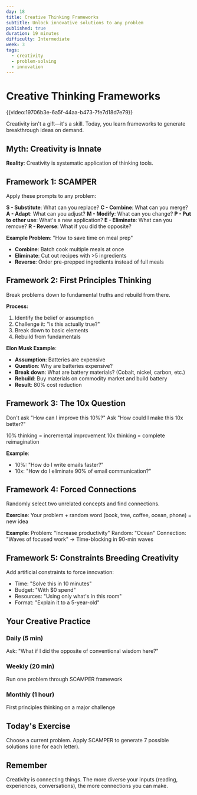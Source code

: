 ```yaml
---
day: 18
title: Creative Thinking Frameworks
subtitle: Unlock innovative solutions to any problem
published: true
duration: 19 minutes
difficulty: Intermediate
week: 3
tags:
  - creativity
  - problem-solving
  - innovation
---
```


# Creative Thinking Frameworks

{{video:19706b3e-6a5f-44aa-b473-7fe7d18d7e79}}

Creativity isn't a gift—it's a skill. Today, you learn frameworks to generate breakthrough ideas on demand.

## Myth: Creativity is Innate
**Reality**: Creativity is systematic application of thinking tools.

## Framework 1: SCAMPER

Apply these prompts to any problem:

**S - Substitute**: What can you replace?
**C - Combine**: What can you merge?
**A - Adapt**: What can you adjust?
**M - Modify**: What can you change?
**P - Put to other use**: What's a new application?
**E - Eliminate**: What can you remove?
**R - Reverse**: What if you did the opposite?

**Example Problem**: "How to save time on meal prep"
- **Combine**: Batch cook multiple meals at once
- **Eliminate**: Cut out recipes with >5 ingredients
- **Reverse**: Order pre-prepped ingredients instead of full meals

## Framework 2: First Principles Thinking

Break problems down to fundamental truths and rebuild from there.

**Process:**
1. Identify the belief or assumption
2. Challenge it: "Is this actually true?"
3. Break down to basic elements
4. Rebuild from fundamentals

**Elon Musk Example**:
- **Assumption**: Batteries are expensive
- **Question**: Why are batteries expensive?
- **Break down**: What are battery materials? (Cobalt, nickel, carbon, etc.)
- **Rebuild**: Buy materials on commodity market and build battery
- **Result**: 80% cost reduction

## Framework 3: The 10x Question

Don't ask "How can I improve this 10%?"
Ask "How could I make this 10x better?"

10% thinking = incremental improvement
10x thinking = complete reimagination

**Example**:
- 10%: "How do I write emails faster?"
- 10x: "How do I eliminate 90% of email communication?"

## Framework 4: Forced Connections

Randomly select two unrelated concepts and find connections.

**Exercise**:
Your problem + random word (book, tree, coffee, ocean, phone) = new idea

**Example**:
Problem: "Increase productivity"
Random: "Ocean"
Connection: "Waves of focused work" → Time-blocking in 90-min waves

## Framework 5: Constraints Breeding Creativity

Add artificial constraints to force innovation:
- Time: "Solve this in 10 minutes"
- Budget: "With $0 spend"
- Resources: "Using only what's in this room"
- Format: "Explain it to a 5-year-old"

## Your Creative Practice

### Daily (5 min)
Ask: "What if I did the opposite of conventional wisdom here?"

### Weekly (20 min)
Run one problem through SCAMPER framework

### Monthly (1 hour)
First principles thinking on a major challenge

## Today's Exercise

Choose a current problem. Apply SCAMPER to generate 7 possible solutions (one for each letter).

## Remember

Creativity is connecting things. The more diverse your inputs (reading, experiences, conversations), the more connections you can make.
